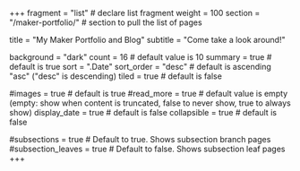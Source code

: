 +++
fragment = "list" # declare list fragment
weight = 100
section = "/maker-portfolio/" # section to pull the list of pages

title = "My Maker Portfolio and Blog"
subtitle = "Come take a look around!"

background = "dark"
count = 16 # default value is 10
summary = true # default is true
sort = ".Date"
sort_order = "desc" # default is ascending "asc" ("desc" is descending)
tiled = true # default is false

#images = true # default is true
#read_more = true # default value is empty (empty: show when content is truncated, false to never show, true to always show)
display_date = true # default is false
collapsible = true # default is false

#subsections = true # Default to true. Shows subsection branch pages
#subsection_leaves = true # Default to false. Shows subsection leaf pages
+++